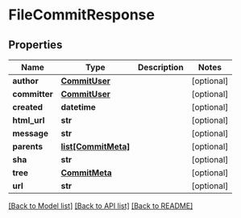 # FileCommitResponse

## Properties
Name | Type | Description | Notes
------------ | ------------- | ------------- | -------------
**author** | [**CommitUser**](CommitUser.md) |  | [optional] 
**committer** | [**CommitUser**](CommitUser.md) |  | [optional] 
**created** | **datetime** |  | [optional] 
**html_url** | **str** |  | [optional] 
**message** | **str** |  | [optional] 
**parents** | [**list[CommitMeta]**](CommitMeta.md) |  | [optional] 
**sha** | **str** |  | [optional] 
**tree** | [**CommitMeta**](CommitMeta.md) |  | [optional] 
**url** | **str** |  | [optional] 

[[Back to Model list]](../README.md#documentation-for-models) [[Back to API list]](../README.md#documentation-for-api-endpoints) [[Back to README]](../README.md)

